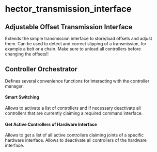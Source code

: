 # hector_transmission_interface

## Adjustable Offset Transmission Interface
Extends the simple transmission interface to store/load offsets and adjust them. Can be used to detect and correct
slipping of a transmission, for example a belt or a chain.
Make sure to unload all controllers before changing the offsets!!

## Controller Orchestrator
Defines several convenience functions for interacting with the controller manager.
#### Smart Switching
Allows to activate a list of controllers and if necessary deactivate all controllers that are currently claiming a required command interface.
#### Get Active Controllers of Hardware Interface
Allows to get a list of all active controllers claiming joints of a specific hardware interface. Allows to deactivate all controllers
of the hardware interface.

